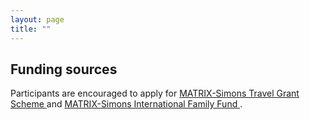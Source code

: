 ```yaml
---
layout: page
title: ""
---
```


## Funding sources

Participants are encouraged to apply for <a href="https://www.matrix-inst.org.au/travel-grant-scheme-guidelines"> MATRIX-Simons Travel Grant Scheme </a> and <a href="https://www.matrix-inst.org.au/international-family-fund-guidelines"> MATRIX-Simons International Family Fund </a>.


